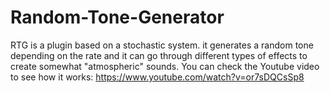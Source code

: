 # Random-Tone-Generator
RTG is a plugin based on a stochastic system. it generates a random tone depending on the rate and it can go through different types of effects to create somewhat "atmospheric" sounds.
You can check the Youtube video to see how it works: https://www.youtube.com/watch?v=or7sDQCsSp8
